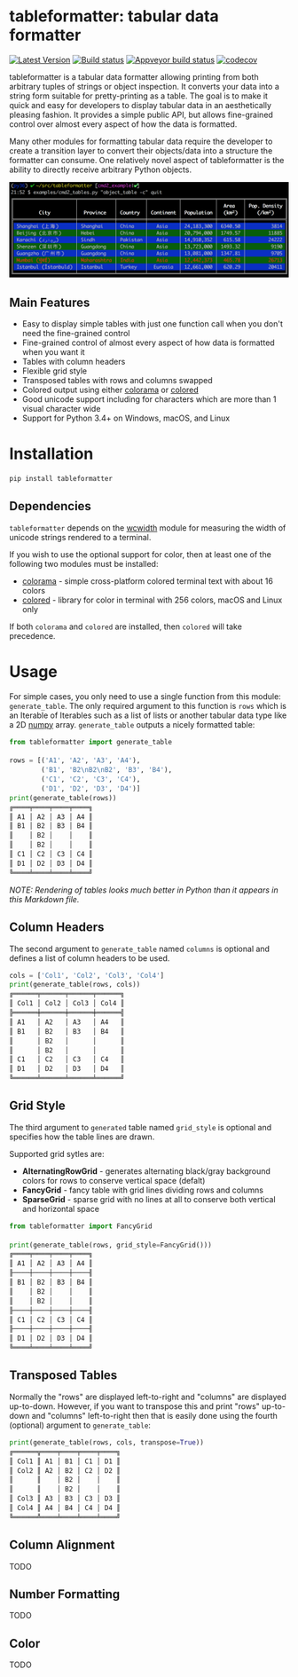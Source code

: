 tableformatter: tabular data formatter
======================================
[![Latest Version](https://img.shields.io/pypi/v/tableformatter.svg?style=flat-square&label=latest%20stable%20version)](https://pypi.org/project/tableformatter/)
[![Build status](https://api.travis-ci.com/python-tableformatter/tableformatter.svg?branch=master)](https://travis-ci.com/python-tableformatter/tableformatter)
[![Appveyor build status](https://img.shields.io/appveyor/ci/anselor/tableformatter.svg?style=flat-square&label=windows%20build)](https://ci.appveyor.com/project/anselor/tableformatter)
[![codecov](https://codecov.io/gh/python-tableformatter/tableformatter/branch/master/graph/badge.svg)](https://codecov.io/gh/python-tableformatter/tableformatter)

tableformatter is a tabular data formatter allowing printing from both arbitrary tuples of strings or object inspection.
It converts your data into a string form suitable for pretty-printing as a table.  The goal is to make it quick and easy
for developers to display tabular data in an aesthetically pleasing fashion.  It provides a simple public API, but allows
fine-grained control over almost every aspect of how the data is formatted.

Many other modules for formatting tabular data require the developer to create a transition layer to convert their
objects/data into a structure the formatter can consume.  One relatively novel aspect of tableformatter is the ability to directly
receive arbitrary Python objects.

[![Screenshot](tf.png)](https://github.com/python-tableformatter/tableformatter/blob/master/tf.png)

Main Features
-------------
- Easy to display simple tables with just one function call when you don't need the fine-grained control
- Fine-grained control of almost every aspect of how data is formatted when you want it
- Tables with column headers
- Flexible grid style
- Transposed tables with rows and columns swapped
- Colored output using either [colorama](https://github.com/tartley/colorama) or [colored](https://github.com/dslackw/colored)
- Good unicode support including for characters which are more than 1 visual character wide
- Support for Python 3.4+ on Windows, macOS, and Linux


Installation
============
```Bash
pip install tableformatter
```

Dependencies
------------
``tableformatter`` depends on the [wcwidth](https://github.com/jquast/wcwidth) module for measuring the width of
unicode strings rendered to a terminal.

If you wish to use the optional support for color, then at least one of the following two modules must be installed:
* [colorama](https://github.com/tartley/colorama) - simple cross-platform colored terminal text with about 16 colors
* [colored](https://github.com/dslackw/colored) - library for color in terminal with 256 colors, macOS and Linux only

If both ``colorama`` and ``colored`` are installed, then ``colored`` will take precedence.


Usage
=====
For simple cases, you only need to use a single function from this module: ``generate_table``.  The only required argument
to this function is ``rows`` which is an Iterable of Iterables such as a list of lists or another tabular data type like
a 2D [numpy](http://www.numpy.org) array.  ``generate_table`` outputs a nicely formatted table:

```Python
from tableformatter import generate_table

rows = [('A1', 'A2', 'A3', 'A4'),
        ('B1', 'B2\nB2\nB2', 'B3', 'B4'),
        ('C1', 'C2', 'C3', 'C4'),
        ('D1', 'D2', 'D3', 'D4')]
print(generate_table(rows))
╔════╤════╤════╤════╗
║ A1 │ A2 │ A3 │ A4 ║
║ B1 │ B2 │ B3 │ B4 ║
║    │ B2 │    │    ║
║    │ B2 │    │    ║
║ C1 │ C2 │ C3 │ C4 ║
║ D1 │ D2 │ D3 │ D4 ║
╚════╧════╧════╧════╝
```

*NOTE: Rendering of tables looks much better in Python than it appears in this Markdown file.*

Column Headers
--------------
The second argument to ``generate_table`` named ``columns`` is optional and defines a list of column headers to be used.

```Python
cols = ['Col1', 'Col2', 'Col3', 'Col4']
print(generate_table(rows, cols))
╔══════╤══════╤══════╤══════╗
║ Col1 │ Col2 │ Col3 │ Col4 ║
╠══════╪══════╪══════╪══════╣
║ A1   │ A2   │ A3   │ A4   ║
║ B1   │ B2   │ B3   │ B4   ║
║      │ B2   │      │      ║
║      │ B2   │      │      ║
║ C1   │ C2   │ C3   │ C4   ║
║ D1   │ D2   │ D3   │ D4   ║
╚══════╧══════╧══════╧══════╝
```

Grid Style
----------
The third argument to ``generated`` table named ``grid_style`` is optional and specifies how the table lines are drawn.

Supported grid sytles are:

* **AlternatingRowGrid** - generates alternating black/gray background colors for rows to conserve vertical space (defalt)
* **FancyGrid** - fancy table with grid lines dividing rows and columns
* **SparseGrid** - sparse grid with no lines at all to conserve both vertical and horizontal space

```Python
from tableformatter import FancyGrid

print(generate_table(rows, grid_style=FancyGrid()))
╔════╤════╤════╤════╗
║ A1 │ A2 │ A3 │ A4 ║
╟────┼────┼────┼────╢
║ B1 │ B2 │ B3 │ B4 ║
║    │ B2 │    │    ║
║    │ B2 │    │    ║
╟────┼────┼────┼────╢
║ C1 │ C2 │ C3 │ C4 ║
╟────┼────┼────┼────╢
║ D1 │ D2 │ D3 │ D4 ║
╚════╧════╧════╧════╝
```

Transposed Tables
-----------------
Normally the "rows" are displayed left-to-right and "columns" are displayed up-to-down.  However, if you want to transpose
this and print "rows" up-to-down and "columns" left-to-right then that is easily done using the fourth (optional) argument
to ``generate_table``:

```Python
print(generate_table(rows, cols, transpose=True))
╔══════╦════╤════╤════╤════╗
║ Col1 ║ A1 │ B1 │ C1 │ D1 ║
║ Col2 ║ A2 │ B2 │ C2 │ D2 ║
║      ║    │ B2 │    │    ║
║      ║    │ B2 │    │    ║
║ Col3 ║ A3 │ B3 │ C3 │ D3 ║
║ Col4 ║ A4 │ B4 │ C4 │ D4 ║
╚══════╩════╧════╧════╧════╝
```

Column Alignment
----------------
TODO

Number Formatting
-----------------
TODO

Color
-----
TODO
